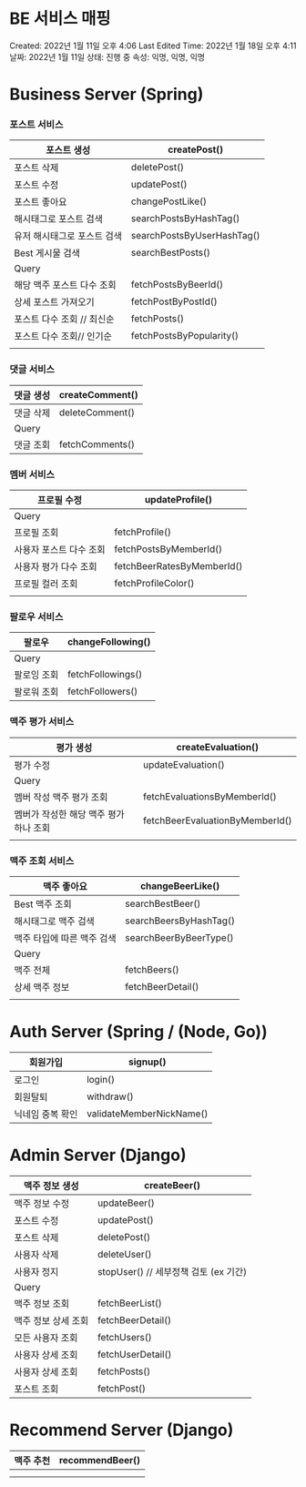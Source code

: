 # BE 서비스 매핑

Created: 2022년 1월 11일 오후 4:06
Last Edited Time: 2022년 1월 18일 오후 4:11
날짜: 2022년 1월 11일
상태: 진행 중
속성: 익명, 익명, 익명

# Business Server (Spring)

### 포스트 서비스

| 포스트 생성 | createPost() |
| --- | --- |
| 포스트 삭제 | deletePost() |
| 포스트 수정 | updatePost() |
| 포스트 좋아요 | changePostLike() |
| 해시태그로 포스트 검색 | searchPostsByHashTag() |
| 유저 해시태그로 포스트 검색 | searchPostsByUserHashTag() |
| Best 게시물 검색 | searchBestPosts() |
| Query |  |
| 해당 맥주 포스트 다수 조회 | fetchPostsByBeerId() |
| 상세 포스트 가져오기 | fetchPostByPostId() |
| 포스트 다수 조회 // 최신순 | fetchPosts() |
| 포스트 다수 조회// 인기순 | fetchPostsByPopularity() |
|  |  |

### **댓글 서비스**

| 댓글 생성 | createComment() |
| --- | --- |
| 댓글 삭제 | deleteComment() |
| Query |  |
| 댓글 조회 | fetchComments() |

### 멤버 서비스

| 프로필 수정 | updateProfile() |
| --- | --- |
| Query |  |
| 프로필 조회 | fetchProfile() |
| 사용자 포스트 다수 조회 | fetchPostsByMemberId() |
| 사용자 평가 다수 조회 | fetchBeerRatesByMemberId() |
| 프로필 컬러 조회 | fetchProfileColor() |
|  |  |

### 팔로우 서비스

| 팔로우 | changeFollowing() |
| --- | --- |
| Query |  |
| 팔로잉 조회 | fetchFollowings() |
| 팔로워 조회 | fetchFollowers() |

### 맥주 평가 서비스

| 평가 생성 | createEvaluation() |
| --- | --- |
| 평가 수정 | updateEvaluation() |
| Query |  |
| 멤버 작성 맥주 평가 조회 | fetchEvaluationsByMemberId() |
| 멤버가 작성한 해당 맥주 평가 하나 조회 | fetchBeerEvaluationByMemberId() |
|  |  |

### 맥주 조회 서비스

| 맥주 좋아요 | changeBeerLike() |
| --- | --- |
| Best 맥주 조회 | searchBestBeer() |
| 해시태그로 맥주 검색 | searchBeersByHashTag() |
| 맥주 타입에 따른 맥주 검색 | searchBeerByBeerType() |
| Query |  |
| 맥주 전체 | fetchBeers() |
| 상세 맥주 정보 | fetchBeerDetail() |
|  |  |

# Auth Server (Spring / (Node, Go))

| 회원가입 | signup() |
| --- | --- |
| 로그인 | login() |
| 회원탈퇴 | withdraw() |
| 닉네임 중복 확인 | validateMemberNickName() |

# Admin Server (Django)

| 맥주 정보 생성 | createBeer() |
| --- | --- |
| 맥주 정보 수정 | updateBeer() |
| 포스트 수정 | updatePost() |
| 포스트 삭제 | deletePost() |
| 사용자 삭제 | deleteUser() |
| 사용자 정지 | stopUser() // 세부정책 검토 (ex 기간) |
| Query |  |
| 맥주 정보 조회 | fetchBeerList() |
| 맥주 정보 상세 조회 | fetchBeerDetail() |
| 모든 사용자 조회 | fetchUsers() |
| 사용자 상세 조회 | fetchUserDetail() |
| 사용자 상세 조회 | fetchPosts() |
| 포스트 조회 | fetchPost() |

# Recommend Server (Django)

| 맥주 추천 | recommendBeer() |
| --- | --- |
|  |  |
|  |  |